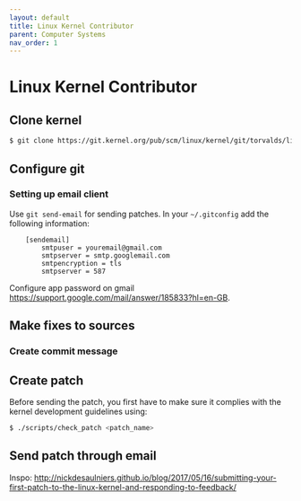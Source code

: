 ```yaml
---
layout: default
title: Linux Kernel Contributor
parent: Computer Systems
nav_order: 1
---
```


# Linux Kernel Contributor

## Clone kernel 

```bash
$ git clone https://git.kernel.org/pub/scm/linux/kernel/git/torvalds/linux.git
```

## Configure git

### Setting up email client

Use ```git send-email``` for sending patches. In your ```~/.gitconfig``` add the
following information:

```
    [sendemail]
        smtpuser = youremail@gmail.com
        smtpserver = smtp.googlemail.com
        smtpencryption = tls
        smtpserver = 587
```

Configure app password on gmail https://support.google.com/mail/answer/185833?hl=en-GB.

## Make fixes to sources

### Create commit message

## Create patch

Before sending the patch, you first have to make sure it complies
with the kernel development guidelines using:

```bash
$ ./scripts/check_patch <patch_name>
```

## Send patch through email

Inspo: http://nickdesaulniers.github.io/blog/2017/05/16/submitting-your-first-patch-to-the-linux-kernel-and-responding-to-feedback/
